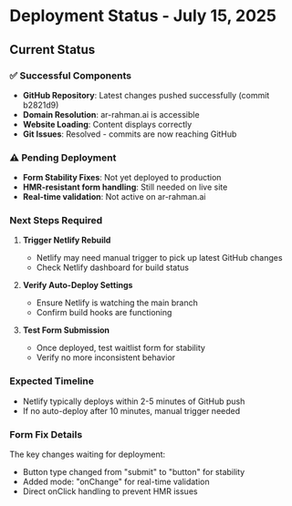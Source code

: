# Deployment Status - July 15, 2025

## Current Status

### ✅ Successful Components
- **GitHub Repository**: Latest changes pushed successfully (commit b2821d9)
- **Domain Resolution**: ar-rahman.ai is accessible
- **Website Loading**: Content displays correctly
- **Git Issues**: Resolved - commits are now reaching GitHub

### ⚠️ Pending Deployment
- **Form Stability Fixes**: Not yet deployed to production
- **HMR-resistant form handling**: Still needed on live site
- **Real-time validation**: Not active on ar-rahman.ai

### Next Steps Required

1. **Trigger Netlify Rebuild**
   - Netlify may need manual trigger to pick up latest GitHub changes
   - Check Netlify dashboard for build status

2. **Verify Auto-Deploy Settings**
   - Ensure Netlify is watching the main branch
   - Confirm build hooks are functioning

3. **Test Form Submission**
   - Once deployed, test waitlist form for stability
   - Verify no more inconsistent behavior

### Expected Timeline
- Netlify typically deploys within 2-5 minutes of GitHub push
- If no auto-deploy after 10 minutes, manual trigger needed

### Form Fix Details
The key changes waiting for deployment:
- Button type changed from "submit" to "button" for stability
- Added mode: "onChange" for real-time validation
- Direct onClick handling to prevent HMR issues